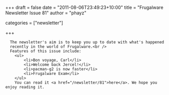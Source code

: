 
+++
draft = false
date = "2011-08-06T23:49:23+10:00"
title = "Frugalware Newsletter Issue 81"
author = "phayz"

categories = ["newsletter"]

+++

      The newsletter's aim is to keep you up to date with what's happened
      recently in the world of Frugalware.<br />
      Features of this issue include:
        <ul>
            <li>Bon voyage, Carl</li>
            <li>Welcome back Jercel!</li>
            <li>pacman-g2 is now faster</li>
            <li>Frugalware Exam</li>
        </ul>
        You can read it <a href="/newsletter/81">here</a>. We hope you enjoy reading it.
      
    
